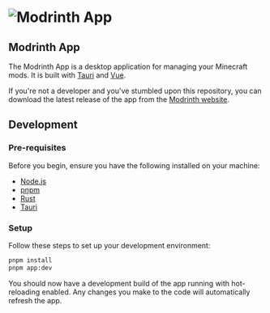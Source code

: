 # ![Modrinth App](/.github/assets/app_cover.png)

## Modrinth App

The Modrinth App is a desktop application for managing your Minecraft mods. It is built with [Tauri](https://tauri.app/) and [Vue](https://vuejs.org/).

If you're not a developer and you've stumbled upon this repository, you can download the latest release of the app from the [Modrinth website](https://bbsmc.net/app).

## Development

### Pre-requisites

Before you begin, ensure you have the following installed on your machine:

- [Node.js](https://nodejs.org/en/)
- [pnpm](https://pnpm.io/)
- [Rust](https://www.rust-lang.org/tools/install)
- [Tauri](https://v2.tauri.app/start/prerequisites/)

### Setup

Follow these steps to set up your development environment:

```bash
pnpm install
pnpm app:dev
```

You should now have a development build of the app running with hot-reloading enabled. Any changes you make to the code will automatically refresh the app.
